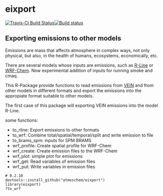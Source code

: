 # eixport
[![Travis-CI Build Status](https://travis-ci.org/atmoschem/eixport.svg?branch=master)](https://travis-ci.org/atmoschem/eixport)[![Build status](https://ci.appveyor.com/api/projects/status/frk36kmayf8yff70?svg=true)](https://ci.appveyor.com/project/Schuch666/eixport)

## Exporting emissions to other models

Emissions are mass that affects atmosphere in complex ways, not only physical, but also, in the health of humans, ecosystems, economically, etc.

There are several models whose inputs are emissions, such as [R-Line](https://www.cmascenter.org/r-line/) or [WRF-Chem](https://ruc.noaa.gov/wrf/wrf-chem/). Now experimental addition of inputs for running smoke and cmaq.

This R-Package provide functions to read emissions from [VEIN](https://github.com/ibarraespinosa/vein) and from other models 
in different formats and export the emissions into the appropiate format suitable to other models.

The first case of this package will exporting VEIN emissions into the model R-Line.

some functions:

- to_rline: Export emissions to other formats
- to_wrf:	Combine total/spatial/temporal/split and write emission to file
- to_brams_spm:	inputs for SPM BRAMS
- wrf_profile: Create spatial profile for WRF-Chem
- wrf_create:	Create emission files to the WRF-Chem
- wrf_plot: simple plot for emissions
- wrf_get:	Read variables of emission files
- wrf_put:	Write variables in emission files


```{r eval=F}
# 0.2.10
devtools::install_github("atmoschem/eixport")
library(eixport)
?to_wrf
```

